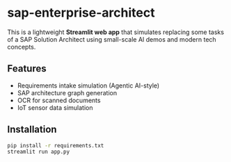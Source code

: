 # sap-enterprise-architect


This is a lightweight **Streamlit web app** that simulates replacing some tasks of a SAP Solution Architect using small-scale AI demos and modern tech concepts.

## Features
- Requirements intake simulation (Agentic AI-style)
- SAP architecture graph generation
- OCR for scanned documents
- IoT sensor data simulation

## Installation
```bash
pip install -r requirements.txt
streamlit run app.py
